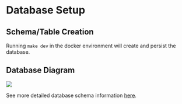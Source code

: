 # Database Setup

## Schema/Table Creation

Running `make dev` in the docker environment will create and persist the database.

## Database Diagram

![](relationships.real.large.png)

See more detailed database schema information [here](https://disman.tl/oo-docs/).